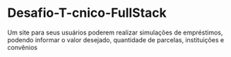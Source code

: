 # Desafio-T-cnico-FullStack
Um site para seus usuários poderem realizar simulações de empréstimos, podendo informar o valor desejado, quantidade de parcelas, instituições e convênios
